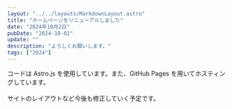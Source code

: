 ```yaml
---
layout: "../../layouts/MarkdownLayout.astro"
title: "ホームページをリニューアルしました"
date: "2024年10月2日"
pubDate: "2024-10-02"
update: ""
description: "よろしくお願いします。"
tags: ["2024"]
---
```


コードは Astro.js を使用しています。また、GitHub Pages を用いてホスティングしています。
<br><br>
サイトのレイアウトなど今後も修正していく予定です。

